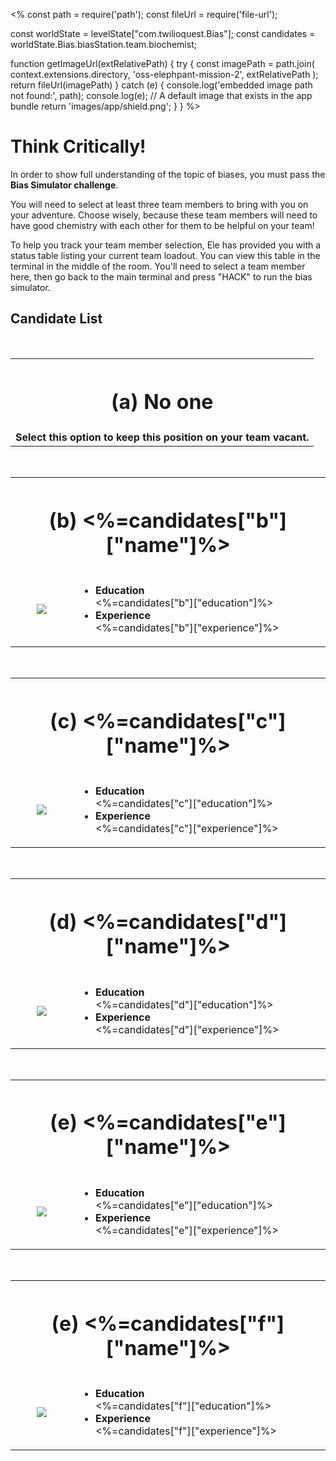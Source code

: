 <%
const path = require('path');
const fileUrl = require('file-url');

const worldState = levelState["com.twilioquest.Bias"];
const candidates = worldState.Bias.biasStation.team.biochemist;

function getImageUrl(extRelativePath) {
  try {
    const imagePath = path.join(
      context.extensions.directory,
      'oss-elephpant-mission-2',
      extRelativePath
    );
    return fileUrl(imagePath)
  } catch (e) {
    console.log('embedded image path not found:', path);
    console.log(e);
    // A default image that exists in the app bundle
    return 'images/app/shield.png'; 
  }
}
%>

# Think Critically!

In order to show full understanding of the topic of biases, you must pass the **Bias Simulator challenge**.

You will need to select at least three team members to bring with you on your adventure. Choose wisely, because these team members will need to have good 
chemistry with each other for them to be helpful on your team! 

To help you track your team member selection, Ele has provided you with a status table listing your current team loadout. You can view this table in the terminal in the middle of the room. You'll need to select a team member here, then go back to the main terminal and press "HACK" to run the bias simulator.

## Candidate List 

<br> 

<table style="border:none !important">
    <tr><th colspan=2 style="border:none !important"><h1>(a) No one</h1></th></tr>
    <tr>
        <td colspan=2 style="text-align:center; vertical-align: middle;">
            <strong>Select this option to keep this position on your team vacant.</strong>
        </td>
    </tr>
</table>

<br>

<table style="border:none !important">
    <tr><th colspan=2 style="border:none !important"><h1>(b) <%=candidates["b"]["name"]%></h1></th></tr>
    <tr>
        <td width="20%" style="text-align:center; vertical-align: middle;">
            <img src="<%=getImageUrl('images/objective_images/shield.png') %>" />
        </td>
        <td>
            <ul>
                <li><strong>Education</strong><br><%=candidates["b"]["education"]%></li>
                <li><strong>Experience</strong><br><%=candidates["b"]["experience"]%></li>
            </ul>
        </td>
    </tr>
</table>


<br>

<table style="border:none !important">
    <tr><th colspan=2 style="border:none !important"><h1>(c) <%=candidates["c"]["name"]%></h1></th></tr>
    <tr>
        <td width="20%" style="text-align:center; vertical-align: middle;">
            <img src="<%=getImageUrl('images/objective_images/shield.png') %>" />
        </td>
        <td>
            <ul>
                <li><strong>Education</strong><br><%=candidates["c"]["education"]%></li>
                <li><strong>Experience</strong><br><%=candidates["c"]["experience"]%></li>
            </ul>
        </td>
    </tr>
</table>


<br>

<table style="border:none !important">
    <tr><th colspan=2 style="border:none !important"><h1>(d) <%=candidates["d"]["name"]%></h1></th></tr>
    <tr>
        <td width="20%" style="text-align:center; vertical-align: middle;">
            <img src="<%=getImageUrl('images/objective_images/shield.png') %>" />
        </td>
        <td>
            <ul>
                <li><strong>Education</strong><br><%=candidates["d"]["education"]%></li>
                <li><strong>Experience</strong><br><%=candidates["d"]["experience"]%></li>
            </ul>
        </td>
    </tr>
</table>

<br>

<table style="border:none !important">
    <tr><th colspan=2 style="border:none !important"><h1>(e) <%=candidates["e"]["name"]%></h1></th></tr>
    <tr>
        <td width="20%" style="text-align:center; vertical-align: middle;">
            <img src="<%=getImageUrl('images/objective_images/shield.png') %>" />
        </td>
        <td>
            <ul>
                <li><strong>Education</strong><br><%=candidates["e"]["education"]%></li>
                <li><strong>Experience</strong><br><%=candidates["e"]["experience"]%></li>
            </ul>
        </td>
    </tr>
</table>

<br>

<table style="border:none !important">
    <tr><th colspan=2 style="border:none !important"><h1>(e) <%=candidates["f"]["name"]%></h1></th></tr>
    <tr>
        <td width="20%" style="text-align:center; vertical-align: middle;">
            <img src="<%=getImageUrl('images/objective_images/shield.png') %>" />
        </td>
        <td>
            <ul>
                <li><strong>Education</strong><br><%=candidates["f"]["education"]%></li>
                <li><strong>Experience</strong><br><%=candidates["f"]["experience"]%></li>
            </ul>
        </td>
    </tr>
</table>